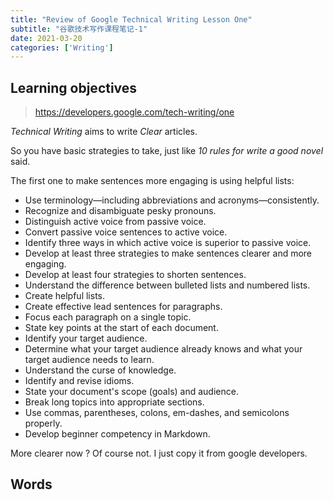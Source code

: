 ```yaml
---
title: "Review of Google Technical Writing Lesson One"
subtitle: "谷歌技术写作课程笔记-1"
date: 2021-03-20
categories: ['Writing']
---
```


## Learning objectives

> https://developers.google.com/tech-writing/one

*Technical Writing* aims to write *Clear* articles. 

So you have basic strategies to take, just like *10 rules for write a good novel* said.

The first one to make sentences more engaging is using helpful lists: 

- Use terminology—including abbreviations and acronyms—consistently.
- Recognize and disambiguate pesky pronouns.
- Distinguish active voice from passive voice.
- Convert passive voice sentences to active voice.
- Identify three ways in which active voice is superior to passive voice.
- Develop at least three strategies to make sentences clearer and more engaging.
- Develop at least four strategies to shorten sentences.
- Understand the difference between bulleted lists and numbered lists.
- Create helpful lists.
- Create effective lead sentences for paragraphs.
- Focus each paragraph on a single topic.
- State key points at the start of each document.
- Identify your target audience.
- Determine what your target audience already knows and what your target audience needs to learn.
- Understand the curse of knowledge.
- Identify and revise idioms.
- State your document's scope (goals) and audience.
- Break long topics into appropriate sections.
- Use commas, parentheses, colons, em-dashes, and semicolons properly.
- Develop beginner competency in Markdown.

More clearer now ? Of course not. I just copy it from google developers.

## Words

